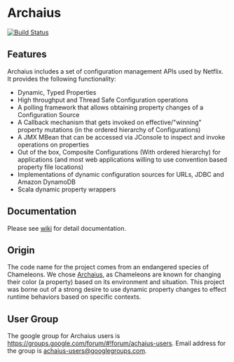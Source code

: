 Archaius
=====
[![Build Status](https://netflixoss.ci.cloudbees.com/buildStatus/icon?job=archaius-master)](https://netflixoss.ci.cloudbees.com/job/archaius-master/)

Features
-------

Archaius includes a set of configuration management APIs used by Netflix. It provides the following functionality:

* Dynamic, Typed Properties
* High throughput and Thread Safe Configuration operations
* A polling framework that allows obtaining property changes of a Configuration Source
* A Callback mechanism that gets invoked on effective/"winning" property mutations (in the ordered hierarchy of Configurations)
* A JMX MBean that can be accessed via JConsole to inspect and invoke operations on properties
* Out of the box, Composite Configurations (With ordered hierarchy) for applications (and most web applications willing to use convention based property file locations)
* Implementations of dynamic configuration sources for URLs, JDBC and Amazon DynamoDB
* Scala dynamic property wrappers

Documentation
--------------
Please see [wiki](https://github.com/Netflix/archaius/wiki) for detail documentation.

Origin
------
The code name for the project comes from an endangered species of Chameleons. We chose [Archaius](http://en.wikipedia.org/wiki/Archaius), as Chameleons are known for changing their color (a property) based on its environment and situation. This project was borne out of a strong desire to use dynamic property changes to effect runtime behaviors based on specific contexts.

User Group
----------
The google group for Archaius users is https://groups.google.com/forum/#!forum/achaius-users. Email address for the group is achaius-users@googlegroups.com.
